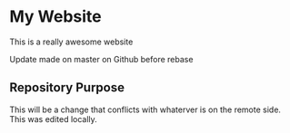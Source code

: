 # My Website

This is a really awesome website

Update made on master on Github before rebase

## Repository Purpose

This will be a change that conflicts 
with whaterver  is on the remote side.
This was edited locally.
